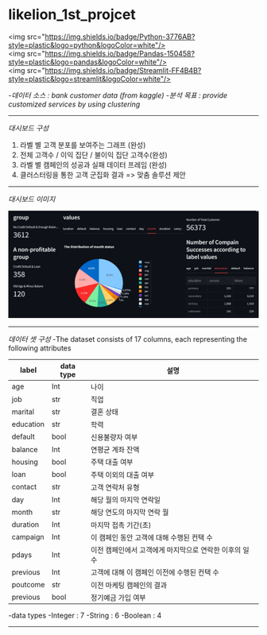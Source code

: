 # likelion_1st_projcet


<img src="https://img.shields.io/badge/Python-3776AB?style=plastic&logo=python&logoColor=white"/>
<img src="https://img.shields.io/badge/Pandas-150458?style=plastic&logo=pandas&logoColor=white"/>
<img src="https://img.shields.io/badge/Streamlit-FF4B4B?style=plastic&logo=streamlit&logoColor=white"/>



-*데이터 소스 : bank customer data (from kaggle)*
-*분석 목표 : provide customized services by using clustering*
_____________________________________________________________________________

*대시보드 구성*
1. 라벨 별 고객 분포를 보여주는 그래프 (완성)
2. 전체 고객수 / 이익 집단 / 불이익 집단 고객수(완성)
3. 라벨 별 캠페인의 성공과 실패 데이터 프레임 (완성)
4. 클러스터링을 통한 고객 군집화 결과 => 맞춤 솔루션 제안

_____________________________________________________________________________

*대시보드 이미지*

![Dashboard Image](dashboardimg.JPG "대시보드 이미지")
_____________________________________________________________________________

*데이터 셋 구성*
-The dataset consists of 17 columns, each representing the following attributes

|   label   | data type |  설명                                              |
| --------- | ----------| --------------------------------------------------- |
| age       | Int       | 나이                                                |
| job       | str       | 직업                                                |
| marital   | str       | 결혼 상태                                           |
| education | str       | 학력                                                |
| default   | bool      | 신용불량자 여부                                      |
| balance   | Int       | 연평균 계좌 잔액                                     |
| housing   | bool      | 주택 대출 여부                                       |
| loan      | bool      | 주택 이외의 대출 여부                                 |
| contact   | str       | 고객 연락처 유형                                     |
| day       | Int       | 해당 월의 마지막 연락일                               |
| month     | str       | 해당 연도의 마지막 연락 월                            |
| duration  | Int       | 마지막 접촉 기간(초)                                 |
| campaign  | Int       | 이 캠페인 동안 고객에 대해 수행된 컨택 수              |
| pdays     | Int       | 이전 캠페인에서 고객에게 마지막으로 연락한 이후의 일 수 |
| previous  | Int       | 고객에 대해 이 캠페인 이전에 수행된 컨택 수            |
| poutcome  | str       | 이전 마케팅 캠페인의 결과                             |
| previous  | bool      | 정기예금 가입 여부                                   |

-data types
-Integer : 7
-String : 6
-Boolean : 4

_____________________________________________________________________________
